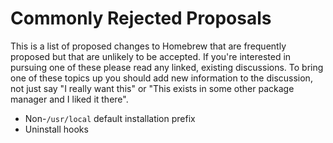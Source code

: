 # Commonly Rejected Proposals
This is a list of proposed changes to Homebrew that are frequently proposed but
that are unlikely to be accepted. If you're interested in pursuing one of these
please read any linked, existing discussions. To bring one of these topics up
you should add new information to the discussion, not just say "I really want
this" or "This exists in some other package manager and I liked it there".

- Non-`/usr/local` default installation prefix
- Uninstall hooks
